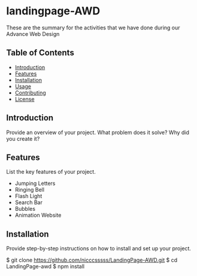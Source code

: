 # landingpage-AWD
These are the summary for the activities that we have done during our Advance Web Design

## Table of Contents

- [Introduction](#introduction)
- [Features](#features)
- [Installation](#installation)
- [Usage](#usage)
- [Contributing](#contributing)
- [License](#license)

## Introduction

Provide an overview of your project. What problem does it solve? Why did you create it?

## Features

List the key features of your project.

- Jumping Letters
- Ringing Bell
- Flash Light
- Search Bar
- Bubbles
- Animation Website

## Installation

Provide step-by-step instructions on how to install and set up your project.

$ git clone https://github.com/nicccsssss/LandingPage-AWD.git
$ cd LandingPage-awd
$ npm install


